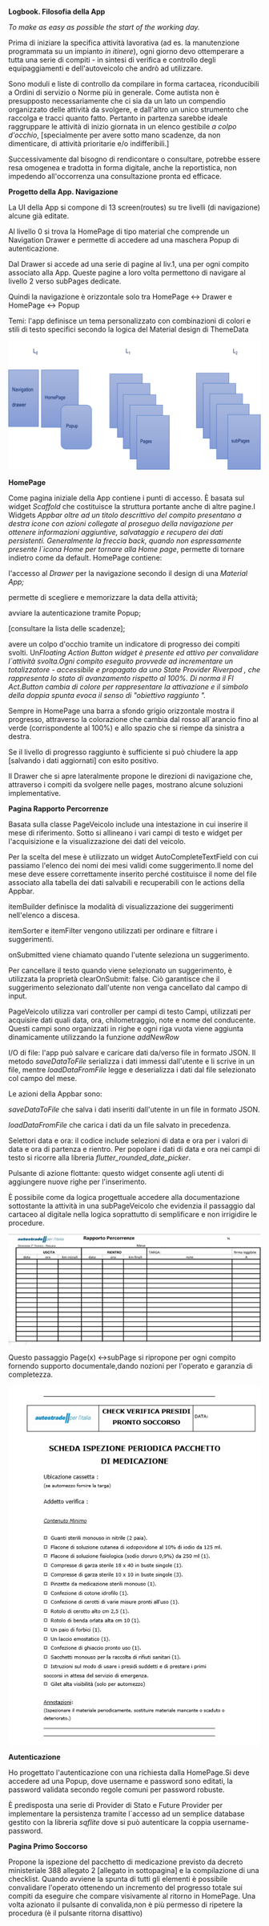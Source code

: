 **Logbook. Filosofia della App**

*To make as easy as possible the start of the working day.*

Prima di iniziare la specifica attività lavorativa (ad es. la
manutenzione programmata su un impianto *in itinere*), ogni giorno devo
ottemperare a tutta una serie di compiti - in
sintesi  di verifica e controllo degli equipaggiamenti e
dell\'autoveicolo che andrò ad utilizzare.

Sono moduli e liste di controllo da compilare in forma cartacea,
riconducibili a Ordini di servizio o Norme più in generale. Come autista
non è presupposto necessariamente che ci sia da un lato un compendio
organizzato delle attività da svolgere, e dall\'altro un unico strumento
che raccolga e tracci quanto fatto. Pertanto in partenza sarebbe ideale
raggruppare le attività di inizio giornata in un elenco gestibile *a
colpo d\'occhio*, \[specialmente per avere sotto mano scadenze, da non
dimenticare, di attività prioritarie e/o indifferibili.\]

Successivamente dal bisogno di rendicontare o consultare, potrebbe
essere resa omogenea e tradotta in forma digitale, anche la
reportistica, non impedendo all\'occorrenza una consultazione pronta ed
efficace.

**Progetto della App. Navigazione**

La UI della App si compone di 13 screen(routes) su tre livelli (di
navigazione) alcune già editate.

Al livello 0 si trova la HomePage di tipo material che comprende un
Navigation Drawer e permette di accedere ad una maschera Popup di
autenticazione.

Dal Drawer si accede ad una serie di pagine al liv.1, una per ogni
compito associato alla App. Queste pagine a loro volta permettono di navigare al
livello 2 verso subPages dedicate.

Quindi la navigazione è orizzontale solo tra HomePage \<-\> Drawer e
HomePage \<-\> Popup

Temi: l\'app definisce un tema personalizzato con combinazioni di colori
e stili di testo specifici secondo la logica del Material design di
ThemeData

![Struttura Navigazione](lib/assets/StrutturaNavigazione.png)


**HomePage**

Come pagina iniziale della App contiene i punti di accesso. È basata sul
widget *Scaffold* che costituisce la struttura portante anche di altre
pagine.I Widgets *Appbar oltre ad un titolo descrittivo del compito presentano
a destra icone con azioni collegate al proseguo della navigazione per
ottenere informazioni aggiuntive, salvataggio e recupero dei dati
persistenti. Generalmente  la freccia back, quando non espressamente
presente l\`icona Home per tornare alla Home page*, permette di tornare indietro come da default. HomePage contiene:

l'accesso al *Drawer* per la navigazione secondo il design di
una *Material App;*

permette di scegliere e memorizzare la data della attività;

avviare la autenticazione tramite Popup;

\[consultare la lista delle scadenze\];

avere un colpo d'occhio tramite un indicatore di progresso dei compiti
svolti. 
Un*Floating Action Button widget è presente ed attivo per
convalidare l\`attività svolta.Ogni compito eseguito provvede ad
incrementare un totalizzatore - accessibile e propagato da uno State
Provider Riverpod , che rappresenta lo stato di avanzamento rispetto al
100%. Di  norma il Fl Act.Button cambia di colore per rappresentare la
attivazione e il simbolo della doppia spunta evoca il senso di
"obiettivo raggiunto ".*

Sempre in HomePage una barra a sfondo grigio orizzontale mostra il progresso, attraverso la colorazione
che cambia dal rosso all\`arancio fino al verde (corrispondente al 100%) e allo spazio che si riempe da sinistra a destra. 

Se il livello di progresso raggiunto è sufficiente si può chiudere la
app \[salvando i dati aggiornati\] con esito positivo.

Il Drawer che si apre  lateralmente propone le direzioni di
navigazione che, attraverso i compiti da svolgere nelle pages, mostrano alcune
soluzioni implementative.

**Pagina Rapporto Percorrenze**

Basata sulla classe PageVeicolo include una intestazione in cui inserire
il mese di riferimento. Sotto si allineano i vari campi di testo e widget per l\'acquisizione
e la visualizzazione dei dati del veicolo.

Per la scelta del mese è utilizzato un widget AutoCompleteTextField con cui
passiamo l\'elenco dei nomi dei mesi validi come suggerimento.Il nome
del mese deve essere correttamente inserito perché costituisce il nome
del file associato alla tabella dei dati salvabili e recuperabili con le actions della Appbar. 

itemBuilder definisce la modalità di visualizzazione dei suggerimenti
nell\'elenco a discesa.

itemSorter e itemFilter vengono utilizzati per ordinare e filtrare i
suggerimenti.

onSubmitted viene chiamato quando l\'utente seleziona un suggerimento.

Per cancellare il testo quando viene selezionato un suggerimento, è
utilizzata la proprietà clearOnSubmit: false. Ciò garantisce che il
suggerimento selezionato dall\'utente non venga cancellato dal campo di
input.

PageVeicolo utilizza vari controller per campi di testo Campi, utilizzati per acquisire dati
quali data, ora, chilometraggio, note e nome del conducente. Questi
campi sono organizzati in righe e ogni riga vuota viene aggiunta
dinamicamente utilizzando la funzione *addNewRow*

I/O di file: l\'app può salvare e caricare dati da/verso file in formato
JSON. Il metodo *saveDataToFile* serializza i dati immessi dall\'utente
e li scrive in un file, mentre *loadDataFromFile* legge e deserializza i
dati dal file selezionato col campo del mese. 

Le azioni della Appbar sono:

*saveDataToFile* che salva i dati inseriti dall\'utente in un file in
formato JSON.

*loadDataFromFile* che carica i dati da un file salvato in precedenza.

Selettori data e ora: il codice include selezioni di data e ora per i valori di data e ora di partenza e rientro.
Per popolare i dati di data e ora nei campi di testo si ricorre alla
libreria *flutter_rounded_date_picker*.

Pulsante di azione flottante: questo widget consente agli
utenti di aggiungere nuove righe per l\'inserimento.

È possibile come da logica progettuale accedere alla documentazione
sottostante la attività in una subPageVeicolo che evidenzia  il
passaggio dal cartaceo al digitale nella logica soprattutto di
semplificare e non irrigidire le procedure.

![Rapporto percorrenze](lib/assets/RapportoPercorrenze.png)

Questo passaggio Page(x) \<-\>subPage si ripropone per ogni compito
fornendo supporto documentale,dando nozioni per l'operato e garanzia di
completezza.

![Primo Soccorso](lib/assets/Scheda_Ispezione_Periodica_Pacchetto_Di_Medicazione.PNG)

**Autenticazione**

Ho progettato l'autenticazione con una richiesta dalla HomePage.Si deve accedere ad
una Popup, dove username e password sono editati, la password validata
secondo regole comuni per password robuste. 

È predisposta una serie di Provider di Stato e Future Provider per
implementare la persistenza tramite l\`accesso ad un semplice database
gestito con la libreria *sqflite* dove si può autenticare la coppia
username-password.

**Pagina Primo Soccorso**

Propone la ispezione del pacchetto di medicazione previsto da decreto ministeriale 388 allegato 2 [allegato in sottopagina] e la compilazione di una checklist.
Quando avviene la spunta di tutti gli elementi è possibile convalidare l'operato ottenendo un incremento del progresso totale sui compiti da eseguire  che compare visivamente al ritorno in HomePage.
 Una volta azionato il pulsante di convalida,non è più permesso  di ripetere la procedura (è il pulsante ritorna disattivo)